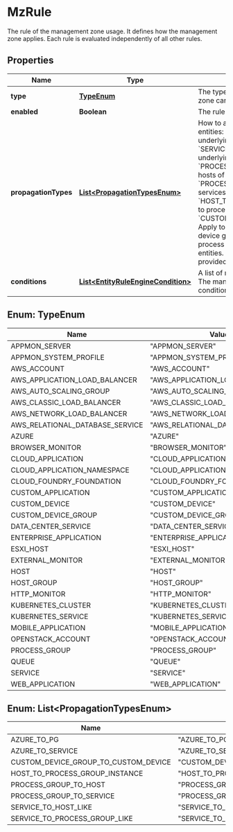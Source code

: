 

# MzRule

The rule of the management zone usage. It defines how the management zone applies.   Each rule is evaluated independently of all other rules.

## Properties

| Name | Type | Description | Notes |
|------------ | ------------- | ------------- | -------------|
|**type** | [**TypeEnum**](#TypeEnum) | The type of Dynatrace entities the management zone can be applied to. |  |
|**enabled** | **Boolean** | The rule is enabled (&#x60;true&#x60;) or disabled (&#x60;false&#x60;). |  |
|**propagationTypes** | [**List&lt;PropagationTypesEnum&gt;**](#List&lt;PropagationTypesEnum&gt;) | How to apply the management zone to underlying entities:   * &#x60;SERVICE_TO_HOST_LIKE&#x60;: Apply to underlying hosts of matching services.  * &#x60;SERVICE_TO_PROCESS_GROUP_LIKE&#x60;: Apply to underlying process groups of matching services.  * &#x60;PROCESS_GROUP_TO_HOST&#x60;: Apply to underlying hosts of matching process groups.  * &#x60;PROCESS_GROUP_TO_SERVICE&#x60;: Apply to all services provided by matching process groups.  * &#x60;HOST_TO_PROCESS_GROUP_INSTANCE&#x60;: Apply to processes running on matching hosts.  * &#x60;CUSTOM_DEVICE_GROUP_TO_CUSTOM_DEVICE&#x60;: Apply to custom devices in matching custom device groups.  * &#x60;AZURE_TO_PG&#x60;: Apply to process groups connected to matching Azure entities.  * &#x60;AZURE_TO_SERVICE&#x60;: Apply to services provided by matching Azure entities. |  [optional] |
|**conditions** | [**List&lt;EntityRuleEngineCondition&gt;**](EntityRuleEngineCondition.md) | A list of matching rules for the management zone.   The management zone applies only if **all** conditions are fulfilled. |  |



## Enum: TypeEnum

| Name | Value |
|---- | -----|
| APPMON_SERVER | &quot;APPMON_SERVER&quot; |
| APPMON_SYSTEM_PROFILE | &quot;APPMON_SYSTEM_PROFILE&quot; |
| AWS_ACCOUNT | &quot;AWS_ACCOUNT&quot; |
| AWS_APPLICATION_LOAD_BALANCER | &quot;AWS_APPLICATION_LOAD_BALANCER&quot; |
| AWS_AUTO_SCALING_GROUP | &quot;AWS_AUTO_SCALING_GROUP&quot; |
| AWS_CLASSIC_LOAD_BALANCER | &quot;AWS_CLASSIC_LOAD_BALANCER&quot; |
| AWS_NETWORK_LOAD_BALANCER | &quot;AWS_NETWORK_LOAD_BALANCER&quot; |
| AWS_RELATIONAL_DATABASE_SERVICE | &quot;AWS_RELATIONAL_DATABASE_SERVICE&quot; |
| AZURE | &quot;AZURE&quot; |
| BROWSER_MONITOR | &quot;BROWSER_MONITOR&quot; |
| CLOUD_APPLICATION | &quot;CLOUD_APPLICATION&quot; |
| CLOUD_APPLICATION_NAMESPACE | &quot;CLOUD_APPLICATION_NAMESPACE&quot; |
| CLOUD_FOUNDRY_FOUNDATION | &quot;CLOUD_FOUNDRY_FOUNDATION&quot; |
| CUSTOM_APPLICATION | &quot;CUSTOM_APPLICATION&quot; |
| CUSTOM_DEVICE | &quot;CUSTOM_DEVICE&quot; |
| CUSTOM_DEVICE_GROUP | &quot;CUSTOM_DEVICE_GROUP&quot; |
| DATA_CENTER_SERVICE | &quot;DATA_CENTER_SERVICE&quot; |
| ENTERPRISE_APPLICATION | &quot;ENTERPRISE_APPLICATION&quot; |
| ESXI_HOST | &quot;ESXI_HOST&quot; |
| EXTERNAL_MONITOR | &quot;EXTERNAL_MONITOR&quot; |
| HOST | &quot;HOST&quot; |
| HOST_GROUP | &quot;HOST_GROUP&quot; |
| HTTP_MONITOR | &quot;HTTP_MONITOR&quot; |
| KUBERNETES_CLUSTER | &quot;KUBERNETES_CLUSTER&quot; |
| KUBERNETES_SERVICE | &quot;KUBERNETES_SERVICE&quot; |
| MOBILE_APPLICATION | &quot;MOBILE_APPLICATION&quot; |
| OPENSTACK_ACCOUNT | &quot;OPENSTACK_ACCOUNT&quot; |
| PROCESS_GROUP | &quot;PROCESS_GROUP&quot; |
| QUEUE | &quot;QUEUE&quot; |
| SERVICE | &quot;SERVICE&quot; |
| WEB_APPLICATION | &quot;WEB_APPLICATION&quot; |



## Enum: List&lt;PropagationTypesEnum&gt;

| Name | Value |
|---- | -----|
| AZURE_TO_PG | &quot;AZURE_TO_PG&quot; |
| AZURE_TO_SERVICE | &quot;AZURE_TO_SERVICE&quot; |
| CUSTOM_DEVICE_GROUP_TO_CUSTOM_DEVICE | &quot;CUSTOM_DEVICE_GROUP_TO_CUSTOM_DEVICE&quot; |
| HOST_TO_PROCESS_GROUP_INSTANCE | &quot;HOST_TO_PROCESS_GROUP_INSTANCE&quot; |
| PROCESS_GROUP_TO_HOST | &quot;PROCESS_GROUP_TO_HOST&quot; |
| PROCESS_GROUP_TO_SERVICE | &quot;PROCESS_GROUP_TO_SERVICE&quot; |
| SERVICE_TO_HOST_LIKE | &quot;SERVICE_TO_HOST_LIKE&quot; |
| SERVICE_TO_PROCESS_GROUP_LIKE | &quot;SERVICE_TO_PROCESS_GROUP_LIKE&quot; |



